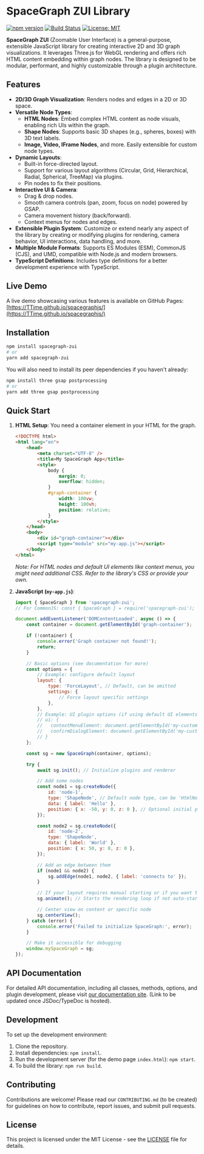 # SpaceGraph ZUI Library

[![npm version](https://badge.fury.io/js/spacegraph-zui.svg)](https://badge.fury.io/js/spacegraph-zui)
[![Build Status](https://github.com/TTime/spacegraphjs/actions/workflows/gh-pages.yml/badge.svg)](https://github.com/TTime/spacegraphjs/actions/workflows/gh-pages.yml)
[![License: MIT](https://img.shields.io/badge/License-MIT-yellow.svg)](https://opensource.org/licenses/MIT)

**SpaceGraph ZUI** (Zoomable User Interface) is a general-purpose, extensible JavaScript library for creating interactive 2D and 3D graph visualizations. It leverages Three.js for WebGL rendering and offers rich HTML content embedding within graph nodes. The library is designed to be modular, performant, and highly customizable through a plugin architecture.

## Features

- **2D/3D Graph Visualization**: Renders nodes and edges in a 2D or 3D space.
- **Versatile Node Types**:
    - **HTML Nodes**: Embed complex HTML content as node visuals, enabling rich UIs within the graph.
    - **Shape Nodes**: Supports basic 3D shapes (e.g., spheres, boxes) with 3D text labels.
    - **Image, Video, IFrame Nodes**, and more. Easily extensible for custom node types.
- **Dynamic Layouts**:
    - Built-in force-directed layout.
    - Support for various layout algorithms (Circular, Grid, Hierarchical, Radial, Spherical, TreeMap) via plugins.
    - Pin nodes to fix their positions.
- **Interactive UI & Camera**:
    - Drag & drop nodes.
    - Smooth camera controls (pan, zoom, focus on node) powered by GSAP.
    - Camera movement history (back/forward).
    - Context menus for nodes and edges.
- **Extensible Plugin System**: Customize or extend nearly any aspect of the library by creating or modifying plugins for rendering, camera behavior, UI interactions, data handling, and more.
- **Multiple Module Formats**: Supports ES Modules (ESM), CommonJS (CJS), and UMD, compatible with Node.js and modern browsers.
- **TypeScript Definitions**: Includes type definitions for a better development experience with TypeScript.

## Live Demo

A live demo showcasing various features is available on GitHub Pages: [https://TTime.github.io/spacegraphjs/](https://TTime.github.io/spacegraphjs/)

## Installation

```bash
npm install spacegraph-zui
# or
yarn add spacegraph-zui
```

You will also need to install its peer dependencies if you haven't already:

```bash
npm install three gsap postprocessing
# or
yarn add three gsap postprocessing
```

## Quick Start

1.  **HTML Setup**:
    You need a container element in your HTML for the graph.

    ```html
    <!DOCTYPE html>
    <html lang="en">
        <head>
            <meta charset="UTF-8" />
            <title>My SpaceGraph App</title>
            <style>
                body {
                    margin: 0;
                    overflow: hidden;
                }
                #graph-container {
                    width: 100vw;
                    height: 100vh;
                    position: relative;
                }
            </style>
        </head>
        <body>
            <div id="graph-container"></div>
            <script type="module" src="my-app.js"></script>
        </body>
    </html>
    ```

    _Note: For HTML nodes and default UI elements like context menus, you might need additional CSS. Refer to the library's CSS or provide your own._

2.  **JavaScript (`my-app.js`)**:

    ```javascript
    import { SpaceGraph } from 'spacegraph-zui';
    // For CommonJS: const { SpaceGraph } = require('spacegraph-zui');

    document.addEventListener('DOMContentLoaded', async () => {
        const container = document.getElementById('graph-container');

        if (!container) {
            console.error('Graph container not found!');
            return;
        }

        // Basic options (see documentation for more)
        const options = {
            // Example: configure default layout
            layout: {
                type: 'ForceLayout', // Default, can be omitted
                settings: {
                    // Force layout specific settings
                },
            },
            // Example: UI plugin options (if using default UI elements)
            // ui: {
            //   contextMenuElement: document.getElementById('my-custom-context-menu'),
            //   confirmDialogElement: document.getElementById('my-custom-confirm-dialog')
            // }
        };

        const sg = new SpaceGraph(container, options);

        try {
            await sg.init(); // Initialize plugins and renderer

            // Add some nodes
            const node1 = sg.createNode({
                id: 'node-1',
                type: 'ShapeNode', // Default node type, can be 'HtmlNode', 'ImageNode' etc.
                data: { label: 'Hello' },
                position: { x: -50, y: 0, z: 0 }, // Optional initial position
            });

            const node2 = sg.createNode({
                id: 'node-2',
                type: 'ShapeNode',
                data: { label: 'World' },
                position: { x: 50, y: 0, z: 0 },
            });

            // Add an edge between them
            if (node1 && node2) {
                sg.addEdge(node1, node2, { label: 'connects to' });
            }

            // If your layout requires manual starting or if you want to ensure rendering loop
            sg.animate(); // Starts the rendering loop if not auto-started by plugins

            // Center view on content or specific node
            sg.centerView();
        } catch (error) {
            console.error('Failed to initialize SpaceGraph:', error);
        }

        // Make it accessible for debugging
        window.mySpaceGraph = sg;
    });
    ```

## API Documentation

For detailed API documentation, including all classes, methods, options, and plugin development, please visit [our documentation site](PLACEHOLDER_API_DOCS_LINK). (Link to be updated once JSDoc/TypeDoc is hosted).

## Development

To set up the development environment:

1. Clone the repository.
2. Install dependencies: `npm install`.
3. Run the development server (for the demo page `index.html`): `npm start`.
4. To build the library: `npm run build`.

## Contributing

Contributions are welcome! Please read our `CONTRIBUTING.md` (to be created) for guidelines on how to contribute, report issues, and submit pull requests.

## License

This project is licensed under the MIT License - see the [LICENSE](LICENSE) file for details.
